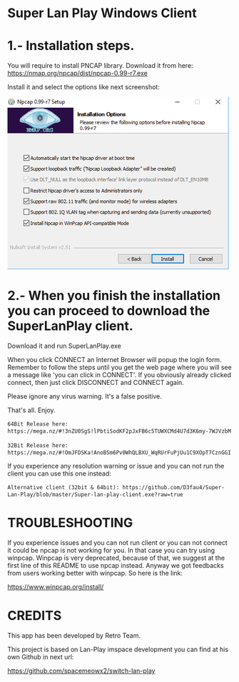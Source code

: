 # Super Lan Play Windows Client

1.- Installation steps.
=======================

You will require to install PNCAP library.
Download it from here:
https://nmap.org/npcap/dist/npcap-0.99-r7.exe

Install it and select the options like next screenshot:

![Options to be checked](Captura.PNG?raw=true "Title")


2.- When you finish the installation you can proceed to download the SuperLanPlay client.
=========================================================================================

Download it and run SuperLanPlay.exe

When you click CONNECT an Internet Browser will popup the login form. Remember to follow the steps until you get the web page where you will see a message like 'you can click in CONNECT'. If you obviously already clicked connect, then just click DISCONNECT and CONNECT again.

Please ignore any virus warning. It's a false positive.

That's all. Enjoy.

```
64Bit Release here: https://mega.nz/#!3nZU0SgS!lPbtiSodKF2pJxFB6c5TUWXCMd4U7d3K6my-7WJVzbM

32Bit Release here: https://mega.nz/#!OmJFDSKa!AnoBSm6Pv0WhQLBXU_WqRUrFuPjUu1C9XOpT7CznGGI
```

If you experience any resolution warning or issue and you can not run the client you can use this one instead:

```
Alternative client (32bit & 64bit): https://github.com/D3fau4/Super-Lan-Play/blob/master/Super-lan-play-client.exe?raw=true
```

# TROUBLESHOOTING

If you experience issues and you can not run client or you can not connect it could be npcap is not working for you. In that case you can try using winpcap. Winpcap is very deprecated, because of that, we suggest at the first line of this README to use npcap instead. Anyway we got feedbacks from users working better with winpcap. So here is the link:

https://www.winpcap.org/install/


# CREDITS
This app has been developed by Retro Team.

This project is based on Lan-Play imspace development you can find at his own Github in next url:

https://github.com/spacemeowx2/switch-lan-play
